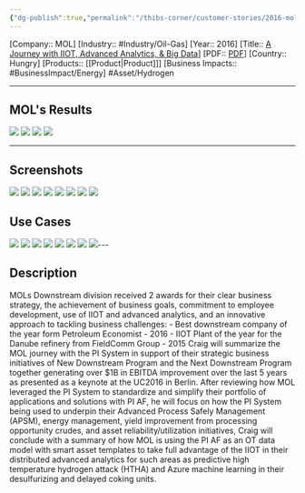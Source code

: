 ```yaml
---
{"dg-publish":true,"permalink":"/thibs-corner/customer-stories/2016-mol-a-journey-with-iiot-advanced-analytics-and-big-data/"}
---
```


[Company:: MOL]
[Industry:: #Industry/Oil-Gas]
[Year:: 2016]
[Title:: [A Journey with IIOT, Advanced Analytics, & Big Data](https://resources.osisoft.com/presentations/the-mol-story-%E2%80%93-a-journey-with-iiot--advanced-analytics--and-big-data/)]
[PDF:: [PDF](https://cdn.osisoft.com/osi/presentations/2016-rs-houston-iiot/2016-rs-houston-iiot-040-OSIsoft-Harclerode-The-MOL-Story--A-Journey-with-IIOT-Advanced-Analytics-Big-Data--$1B-EBITDA-enabled-by-the-PI-System.pdf)]
[Country:: Hungry]
[Products:: [[Product\|Product]]]
[Business Impacts:: #BusinessImpact/Energy]
  #Asset/Hydrogen 

---
## MOL's Results
![](https://i.imgur.com/E3hyAvq.png)
![](https://i.imgur.com/LA5UQNo.png)
![](https://i.imgur.com/BuJhzPt.png)
![](https://i.imgur.com/Ixtye7h.png)

---
## Screenshots
![](https://i.imgur.com/3fggrxG.png)
![](https://i.imgur.com/IkKNFvk.png)
![](https://i.imgur.com/LELNSEJ.png)
![](https://i.imgur.com/jLIwl9Y.png)
![](https://i.imgur.com/Oj2fQwm.png)
![](https://i.imgur.com/yj6760N.png)
![](https://i.imgur.com/3shvdx8.png)
![](https://i.imgur.com/p4LEPrm.png)

## Use Cases
![](https://i.imgur.com/kHV0cUc.png)
![](https://i.imgur.com/rH9ljUF.png)
![](https://i.imgur.com/6LN2rq8.png)
![](https://i.imgur.com/DW7kkoe.png)
![](https://i.imgur.com/kWLvjv6.png)
![](https://i.imgur.com/m2qpCeo.png)
![](https://i.imgur.com/ptBI4Gx.png)
![](https://i.imgur.com/2OodMOj.png)---
## Description
MOLs Downstream division received 2 awards for their clear business strategy, the achievement of business goals, commitment to employee development, use of IIOT and advanced analytics, and an innovative approach to tackling business challenges: - Best downstream company of the year form Petroleum Economist - 2016 - IIOT Plant of the year for the Danube refinery from FieldComm Group - 2015 Craig will summarize the MOL journey with the PI System in support of their strategic business initiatives of New Downstream Program and the Next Downstream Program together generating over $1B in EBITDA improvement over the last 5 years as presented as a keynote at the UC2016 in Berlin. After reviewing how MOL leveraged the PI System to standardize and simplify their portfolio of applications and solutions with PI AF, he will focus on how the PI System being used to underpin their Advanced Process Safely Management (APSM), energy management, yield improvement from processing opportunity crudes, and asset reliability/utilization initiatives, Craig will conclude with a summary of how MOL is using the PI AF as an OT data model with smart asset templates to take full advantage of the IIOT in their distributed advanced analytics for such areas as predictive high temperature hydrogen attack (HTHA) and Azure machine learning in their desulfurizing and delayed coking units.